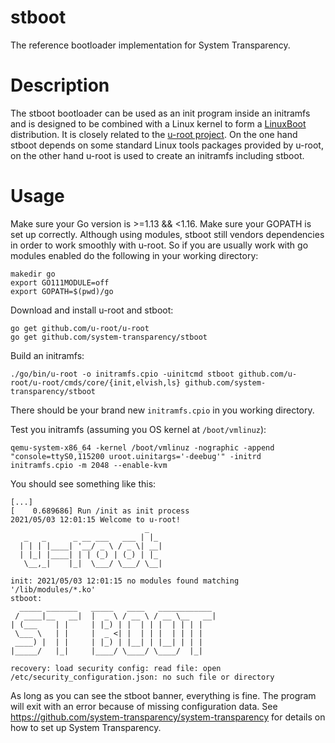 # stboot
The reference bootloader implementation for System Transparency.

# Description
The stboot bootloader can be used as an init program inside an initramfs and is designed to be combined with a Linux kernel to form a [LinuxBoot](https://www.linuxboot.org/) distribution. It is closely related to the [u-root project](https://github.com/u-root/u-root#u-root). On the one hand stboot depends on some standard Linux tools packages provided by u-root, on the other hand u-root is used to create an initramfs including stboot.

# Usage
Make sure your Go version is >=1.13 && <1.16. Make sure your GOPATH is set up correctly. Although using modules, stboot still vendors dependencies in order to work smoothly with u-root. So if you are usually work with go modules enabled do the following in your working directory:

```
makedir go
export GO111MODULE=off
export GOPATH=$(pwd)/go
```

Download and install u-root and stboot:
```
go get github.com/u-root/u-root
go get github.com/system-transparency/stboot
```

Build an initramfs:
```
./go/bin/u-root -o initramfs.cpio -uinitcmd stboot github.com/u-root/u-root/cmds/core/{init,elvish,ls} github.com/system-transparency/stboot
```
There should be your brand new `initramfs.cpio` in you working directory.

Test you initramfs (assuming you OS kernel at `/boot/vmlinuz`):
```
qemu-system-x86_64 -kernel /boot/vmlinuz -nographic -append "console=ttyS0,115200 uroot.uinitargs='-deebug'" -initrd initramfs.cpio -m 2048 --enable-kvm
```

You should see something like this:
```
[...]
[    0.689686] Run /init as init process
2021/05/03 12:01:15 Welcome to u-root!
                              _
   _   _      _ __ ___   ___ | |_
  | | | |____| '__/ _ \ / _ \| __|
  | |_| |____| | | (_) | (_) | |_
   \__,_|    |_|  \___/ \___/ \__|

init: 2021/05/03 12:01:15 no modules found matching '/lib/modules/*.ko'
stboot: 
  _____ _______   _____   ____   ____________
 / ____|__   __|  |  _ \ / __ \ / __ \__   __|
| (___    | |     | |_) | |  | | |  | | | |   
 \___ \   | |     |  _ <| |  | | |  | | | |   
 ____) |  | |     | |_) | |__| | |__| | | |   
|_____/   |_|     |____/ \____/ \____/  |_|   

recovery: load security config: read file: open /etc/security_configuration.json: no such file or directory
```
As long as you can see the stboot banner, everything is fine. The program will exit with an error because of missing configuration data.
See https://github.com/system-transparency/system-transparency for details on how to set up System Transparency.
